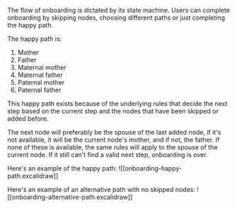 The flow of onboarding is dictated by its state machine. Users can complete onboarding by skipping nodes, choosing different paths or just completing the happy path.

The happy path is:
1. Mother
2. Father
3. Maternal mother
4. Maternal father
5. Paternal mother
6. Paternal father

This happy path exists because of the underlying rules that decide the next step based on the current step and the nodes that have been skipped or added before.

The next node will preferably be the spouse of the last added node, if it's not available, it will be the current node's mother, and if not, the father. If none of these is available, the same rules will apply to the spouse of the current node. If it still can't find a valid next step, onboarding is over.

Here's an example of the happy path:
![[onboarding-happy-path.excalidraw]]

Here's an example of an alternative path with no skipped nodes:
![[onboarding-alternative-path.excalidraw]]
